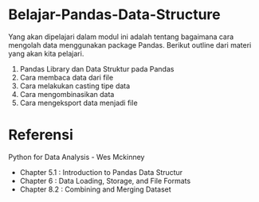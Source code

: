 # Belajar-Pandas-Data-Structure
Yang akan dipelajari dalam modul ini adalah tentang bagaimana cara mengolah data menggunakan package Pandas. Berikut outline dari materi yang akan kita pelajari.

1. Pandas Library dan Data Struktur pada Pandas
2. Cara membaca data dari file
3. Cara melakukan casting tipe data
4. Cara mengombinasikan data
5. Cara mengeksport data menjadi file

# Referensi
Python for Data Analysis - Wes Mckinney

* Chapter 5.1 : Introduction to Pandas Data Structur
* Chapter 6 : Data Loading, Storage, and File Formats
* Chapter 8.2 : Combining and Merging Dataset
